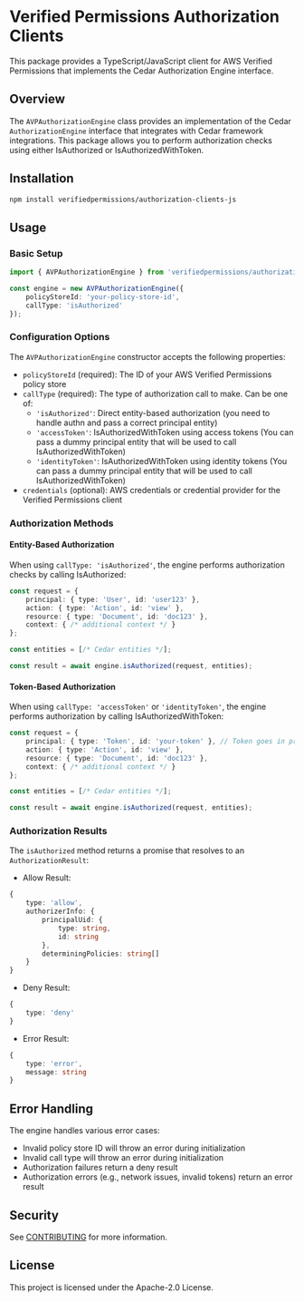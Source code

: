 # Verified Permissions Authorization Clients

This package provides a TypeScript/JavaScript client for AWS Verified Permissions that implements the Cedar Authorization Engine interface.

## Overview

The `AVPAuthorizationEngine` class provides an implementation of the Cedar `AuthorizationEngine` interface that integrates with Cedar framework integrations. This package allows you to perform authorization checks using either IsAuthorized or IsAuthorizedWithToken.

## Installation

```bash
npm install verifiedpermissions/authorization-clients-js
```

## Usage

### Basic Setup

```typescript
import { AVPAuthorizationEngine } from 'verifiedpermissions/authorization-clients-js';

const engine = new AVPAuthorizationEngine({
    policyStoreId: 'your-policy-store-id',
    callType: 'isAuthorized'
});
```

### Configuration Options

The `AVPAuthorizationEngine` constructor accepts the following properties:

- `policyStoreId` (required): The ID of your AWS Verified Permissions policy store
- `callType` (required): The type of authorization call to make. Can be one of:
  - `'isAuthorized'`: Direct entity-based authorization (you need to handle authn and pass a correct principal entity)
  - `'accessToken'`: IsAuthorizedWithToken using access tokens (You can pass a dummy principal entity that will be used to call IsAuthorizedWithToken)
  - `'identityToken'`: IsAuthorizedWithToken using identity tokens (You can pass a dummy principal entity that will be used to call IsAuthorizedWithToken)
- `credentials` (optional): AWS credentials or credential provider for the Verified Permissions client

### Authorization Methods

#### Entity-Based Authorization

When using `callType: 'isAuthorized'`, the engine performs authorization checks by calling IsAuthorized:

```typescript
const request = {
    principal: { type: 'User', id: 'user123' },
    action: { type: 'Action', id: 'view' },
    resource: { type: 'Document', id: 'doc123' },
    context: { /* additional context */ }
};

const entities = [/* Cedar entities */];

const result = await engine.isAuthorized(request, entities);
```

#### Token-Based Authorization

When using `callType: 'accessToken'` or `'identityToken'`, the engine performs authorization by calling IsAuthorizedWithToken:

```typescript
const request = {
    principal: { type: 'Token', id: 'your-token' }, // Token goes in principal.id
    action: { type: 'Action', id: 'view' },
    resource: { type: 'Document', id: 'doc123' },
    context: { /* additional context */ }
};

const entities = [/* Cedar entities */];

const result = await engine.isAuthorized(request, entities);
```

### Authorization Results

The `isAuthorized` method returns a promise that resolves to an `AuthorizationResult`:

- Allow Result:
```typescript
{
    type: 'allow',
    authorizerInfo: {
        principalUid: {
            type: string,
            id: string
        },
        determiningPolicies: string[]
    }
}
```

- Deny Result:
```typescript
{
    type: 'deny'
}
```

- Error Result:
```typescript
{
    type: 'error',
    message: string
}
```

## Error Handling

The engine handles various error cases:
- Invalid policy store ID will throw an error during initialization
- Invalid call type will throw an error during initialization
- Authorization failures return a deny result
- Authorization errors (e.g., network issues, invalid tokens) return an error result

## Security

See [CONTRIBUTING](CONTRIBUTING.md#security-issue-notifications) for more information.

## License

This project is licensed under the Apache-2.0 License.
